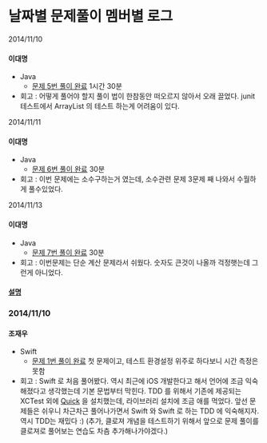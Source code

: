 날짜별 문제풀이 멤버별 로그
============

2014/11/10
 
#### 이대명
- Java
    - [문제 5번 풀이 완료](https://github.com/GpleLab/training/tree/prob-5-java-moka-a/project_euler/prob_5/java/moka-a)  1시간 30분
- 회고 : 어떻게 풀어야 할지 풀이 법이 한참동안 떠오르지 않아서 오래 끌었다.
		junit 테스트에서 ArrayList 의 테스트 하는게 어려움이 있다.

2014/11/11
 
#### 이대명
- Java
    - [문제 6번 풀이 완료](https://github.com/GpleLab/training/tree/prob-5-java-moka-a/project_euler/prob_6/java/moka-a) 30분
- 회고 : 이번 문제에는 소수구하는거 였는데, 소수관련 문제 3문제 째 나와서 수월하게 풀수있었다.

2014/11/13
 
#### 이대명
- Java
    - [문제 7번 풀이 완료](https://github.com/GpleLab/training/tree/prob-7-java-moka-a/project_euler/prob_7/java/moka-a) 30분
- 회고 : 이번문제는 단순 계산 문제라서 쉬웠다. 숫자도 큰것이 나올까 걱정햇는데 그런게 아니었다.

#### [설명](https://github.com/GpleLab/training/tree/master/project_euler/etc)

### 2014/11/10
 
#### 조재우
- Swift
    - [문제 1번 풀이 완료](https://github.com/GpleLab/training/blob/master/project_euler/prob_1/swift/flowkater/ThreeOrFiveMultiple.swift)  첫 문제이고, 테스트 환경설정 위주로 하다보니 시간 측정은 못함
- 회고 : Swift 로 처음 풀어봤다. 역시 최근에 iOS 개발한다고 해서 언어에 조금 익숙해졌다고 생각했는데 기본 문법부터 막힌다. TDD 를 위해서 기존에 제공되는 XCTest 외에 [Quick](https://github.com/Quick/Quick) 을 설치했는데, 라이브러리 설치에 조금 애를 먹었다. 앞선 문제들은 쉬우니 차근차근 풀어나가면서 Swift 와 Swift 로 하는 TDD 에 익숙해지자. 역시 TDD는 재밌다 :) (추가, 클로져 개념을 테스트하기 위해서 앞으로 문제 풀이를 클로져로 풀어보는 연습도 차츰 추가해나가야겠다.)
